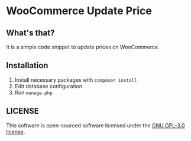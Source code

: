 # WooCommerce Update Price

## What's that?
It is a simple code snippet to update prices on WooCommerce.

## Installation
1. Install necessary packages with `composer install`
2. Edit database configuration
3. Run `manage.php`

## LICENSE
This software is open-sourced software licensed under the [GNU GPL-3.0 license](https://opensource.org/licenses/GPL-3.0).
